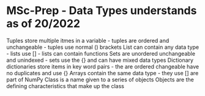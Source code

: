 # MSc-Prep - Data Types understands as of 20/2022

Tuples store multiple itmes in a variable - tuples are ordered and unchangeable - tuples use normal () brackets 
List can contain any data type - lists use [] - lists can contain functions 
Sets are unordered unchangeable and unindexed - sets use the {} and can have mixed data types
Dictionary dictionaries store items in key word pairs - the are ordered changeable have no duplicates and use {}
Arrays contain the same data type - they use [] are part of NumPy
Class is a name given to a series of objects 
Objects are the defining characteristics that make up the class 
